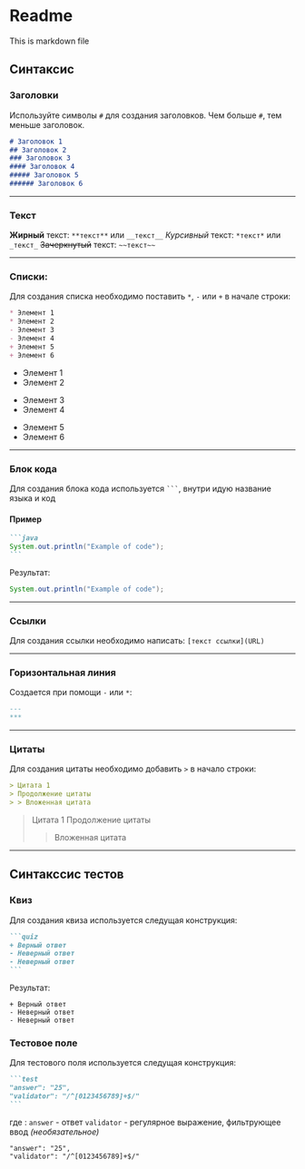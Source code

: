 # Readme

This is markdown file


## Синтаксис

### Заголовки

Используйте символы `#` для создания заголовков. Чем больше `#`, тем меньше заголовок.

```markdown
# Заголовок 1
## Заголовок 2
### Заголовок 3
#### Заголовок 4
##### Заголовок 5
###### Заголовок 6
```

***
### Текст

**Жирный** текст: `**текст**` или `__текст__`
*Курсивный* текст: `*текст*` или `_текст_`
~~Зачеркнутый~~ текст: `~~текст~~`

***
### Списки:
Для создания списка необходимо поставить `*`, `-` или `+` в начале строки:
```markdown
* Элемент 1
* Элемент 2
- Элемент 3
- Элемент 4
+ Элемент 5
+ Элемент 6
```
* Элемент 1
* Элемент 2
- Элемент 3
- Элемент 4
+ Элемент 5
+ Элемент 6

***
### Блок кода
Для создания блока кода используется `` ``` ``, внутри идую название языка и код
#### Пример

````markdown
```java
System.out.println("Example of code");
```
````
Результат:
```java
System.out.println("Example of code");
```

***
### Ссылки
Для создания ссылки необходимо написать: `[текст ссылки](URL)`

***
### Горизонтальная линия

Создается при помощи `-` или `*`:
```markdown
---
***
```

***
### Цитаты
Для создания цитаты необходимо добавить `>` в начало строки:
```markdown
> Цитата 1
> Продолжение цитаты
> > Вложенная цитата
```
> Цитата 1
> Продолжение цитаты
> > Вложенная цитата
***

## Синтакссис тестов

### Квиз
Для создания квиза используется следущая конструкция:
````markdown
```quiz
+ Верный ответ
- Неверный ответ
- Неверный ответ
```
````
Результат:
```quiz
+ Верный ответ
- Неверный ответ
- Неверный ответ
```

### Тестовое поле
Для тестового поля используется следущая конструкция:
````markdown
```test
"answer": "25",
"validator": "/^[0123456789]+$/"
```
````
где :
`answer` - ответ
`validator` - регулярное выражение, фильтрующее ввод *(необязательное)*

```test
"answer": "25",
"validator": "/^[0123456789]+$/"
```

